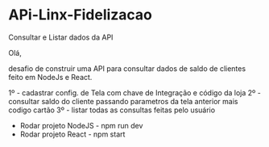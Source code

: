 # APi-Linx-Fidelizacao
Consultar e Listar dados da API

Olá,

desafio de construir uma API para consultar dados de saldo de clientes feito em NodeJs e React.

1º - cadastrar config. de Tela com chave de Integração e código da loja
2º - consultar saldo do cliente passando parametros da tela anterior mais codigo cartão
3º - listar todas as consultas feitas pelo usuário

- Rodar projeto NodeJS - npm run dev
- Rodar projeto React - npm start
